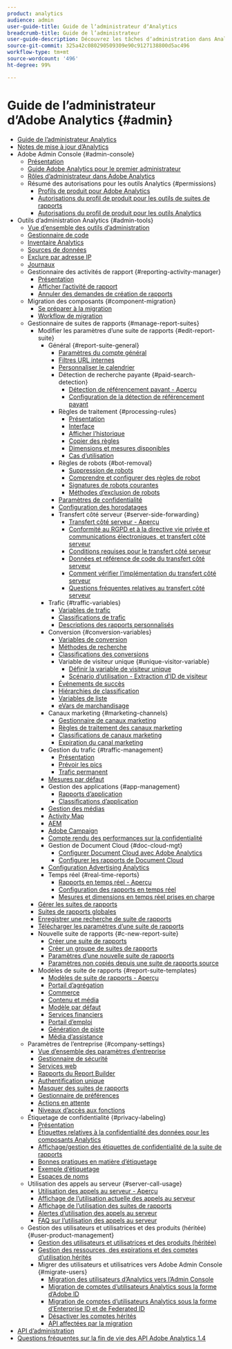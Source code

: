 ```yaml
---
product: analytics
audience: admin
user-guide-title: Guide de lʼadministrateur dʼAnalytics
breadcrumb-title: Guide de l’administrateur
user-guide-description: Découvrez les tâches dʼadministration dans Analytics, qui vous permettent entre autres de gérer les utilisateurs et les produits dans Experience Cloud Admin Console, de configurer des suites de rapports et bien plus encore.
source-git-commit: 325a42c080290509309e90c9127138800d5ac496
workflow-type: tm+mt
source-wordcount: '496'
ht-degree: 99%

---
```



# Guide de lʼadministrateur d’Adobe Analytics {#admin}

+ [Guide de l’administrateur Analytics](home.md)
+ [Notes de mise à jour d’Analytics](https://experienceleague.adobe.com/fr/docs/analytics/release-notes/latest)
+ Adobe Admin Console {#admin-console}
   + [Présentation](admin-console/home.md)
   + [Guide Adobe Analytics pour le premier administrateur](admin-console/first-admin-guide.md)
   + [Rôles d’administrateur dans Adobe Analytics](admin-console/admin-roles-in-analytics.md)
   + Résumé des autorisations pour les outils Analytics {#permissions}
      + [Profils de produit pour Adobe Analytics](admin-console/permissions/product-profile.md)
      + [Autorisations du profil de produit pour les outils de suites de rapports](admin-console/permissions/report-suite-tools.md)
      + [Autorisations du profil de produit pour les outils Analytics](admin-console/permissions/analytics-tools.md)
+ Outils d’administration Analytics {#admin-tools}
   + [Vue d’ensemble des outils d’administration](tools/c-admin-tools.md)
   + [Gestionnaire de code](tools/code-manager-admin.md)
   + [Inventaire Analytics](tools/analytics-inventory.md)
   + [Sources de données](tools/data-sources.md)
   + [Exclure par adresse IP](tools/exclude-ip.md)
   + [Journaux](tools/logs.md)
   + Gestionnaire des activités de rapport {#reporting-activity-manager}
      + [Présentation](tools/reporting-activity-manager/reporting-activity-overview.md)
      + [Afficher l’activité de rapport](tools//reporting-activity-manager/reporting-activity.md)
      + [Annuler des demandes de création de rapports](tools/reporting-activity-manager/reporting-activity-cancel-requests.md)
   + Migration des composants {#component-migration}
      + [Se préparer à la migration](tools/component-migration/prepare-component-migration.md)
      + [Workflow de migration](tools/component-migration/component-migration.md)
   + Gestionnaire de suites de rapports {#manage-report-suites}
      + Modifier les paramètres d’une suite de rapports {#edit-report-suite}
         + Général {#report-suite-general}
            + [Paramètres du compte général](tools/manage-rs/edit-settings/general/general-acct-settings-admin.md)
            + [Filtres URL internes](tools/manage-rs/edit-settings/general/internal-url-filter-admin.md)
            + [Personnaliser le calendrier](tools/manage-rs/edit-settings/general/custom-calendar.md)
            + Détection de recherche payante {#paid-search-detection}
               + [Détection de référencement payant - Aperçu](tools/manage-rs/edit-settings/general/paid-search-detection/paid-search-detection.md)
               + [Configuration de la détection de référencement payant](tools/manage-rs/edit-settings/general/paid-search-detection/t-paid-search-detection.md)
            + Règles de traitement {#processing-rules}
               + [Présentation](tools/manage-rs/edit-settings/general/processing-rules/pr-overview.md)
               + [Interface](tools/manage-rs/edit-settings/general/processing-rules/pr-interface.md)
               + [Afficher l’historique](tools/manage-rs/edit-settings/general/processing-rules/pr-view-history.md)
               + [Copier des règles](tools/manage-rs/edit-settings/general/processing-rules/pr-copy.md)
               + [Dimensions et mesures disponibles](tools/manage-rs/edit-settings/general/processing-rules/pr-variables.md)
               + [Cas d’utilisation](tools/manage-rs/edit-settings/general/processing-rules/pr-use-cases.md)
            + Règles de robots {#bot-removal}
               + [Suppression de robots](tools/manage-rs/edit-settings/general/bot-removal/bot-removal.md)
               + [Comprendre et configurer des règles de robot](tools/manage-rs/edit-settings/general/bot-removal/bot-rules.md)
               + [Signatures de robots courantes](tools/manage-rs/edit-settings/general/bot-removal/bot-signatures.md)
               + [Méthodes d’exclusion de robots](tools/manage-rs/edit-settings/general/bot-removal/bot-exclusion-methods.md)
            + [Paramètres de confidentialité](tools/manage-rs/edit-settings/general/privacy-settings.md)
            + [Configuration des horodatages](tools/manage-rs/edit-settings/general/timestamp-optional.md)
            + Transfert côté serveur {#server-side-forwarding}
               + [Transfert côté serveur - Aperçu](tools/manage-rs/edit-settings/general/c-server-side-forwarding/ssf.md)
               + [Conformité au RGPD et à la directive vie privée et communications électroniques, et transfert côté serveur](tools/manage-rs/edit-settings/general/c-server-side-forwarding/ssf-gdpr.md)
               + [Conditions requises pour le transfert côté serveur](tools/manage-rs/edit-settings/general/c-server-side-forwarding/ssf-requirements.md)
               + [Données et référence de code du transfert côté serveur](tools/manage-rs/edit-settings/general/c-server-side-forwarding/ssf-reference.md)
               + [Comment vérifier l’implémentation du transfert côté serveur](tools/manage-rs/edit-settings/general/c-server-side-forwarding/ssf-verify.md)
               + [Questions fréquentes relatives au transfert côté serveur](tools/manage-rs/edit-settings/general/c-server-side-forwarding/ssf-faq.md)
         + Trafic {#traffic-variables}
            + [Variables de trafic](tools/manage-rs/edit-settings/c-traffic-variables/traffic-var.md)
            + [Classifications de trafic](tools/manage-rs/edit-settings/c-traffic-variables/traffic-classifications.md)
            + [Descriptions des rapports personnalisés](tools/manage-rs/edit-settings/c-traffic-variables/custom-desc-admin.md)
         + Conversion {#conversion-variables}
            + [Variables de conversion](tools/manage-rs/edit-settings/conversion-var-admin/conversion-var-admin.md)
            + [Méthodes de recherche](tools/manage-rs/edit-settings/conversion-var-admin/finding-methods.md)
            + [Classifications des conversions](tools/manage-rs/edit-settings/conversion-var-admin/conversion-classifications.md)
            + Variable de visiteur unique {#unique-visitor-variable}
               + [Définir la variable de visiteur unique](tools/manage-rs/edit-settings/conversion-var-admin/unique-visitor-variable-admin/t-unique-visitor-variable.md)
               + [Scénario d’utilisation - Extraction d’ID de visiteur](tools/manage-rs/edit-settings/conversion-var-admin/unique-visitor-variable-admin/extract-visitorids-usecase.md)
            + [Événements de succès](tools/manage-rs/edit-settings/conversion-var-admin/c-success-events/success-event.md)
            + [Hiérarchies de classification](tools/manage-rs/edit-settings/conversion-var-admin/classification-hierarchies.md)
            + [Variables de liste](tools/manage-rs/edit-settings/conversion-var-admin/list-var-admin.md)
            + [eVars de marchandisage](tools/manage-rs/edit-settings/conversion-var-admin/merchandising-evars.md)
         + Canaux marketing {#marketing-channels}
            + [Gestionnaire de canaux marketing](tools/manage-rs/edit-settings/marketing-channels/c-channels.md)
            + [Règles de traitement des canaux marketing](tools/manage-rs/edit-settings/marketing-channels/c-rules.md)
            + [Classifications de canaux marketing](tools/manage-rs/edit-settings/marketing-channels/classifications-mchannel.md)
            + [Expiration du canal marketing](tools/manage-rs/edit-settings/marketing-channels/visitor-engagement.md)
         + Gestion du trafic {#traffic-management}
            + [Présentation](tools/manage-rs/edit-settings/c-traffic-management/traffic-management.md)
            + [Prévoir les pics](tools/manage-rs/edit-settings/c-traffic-management/t-traffic-schedule-spike.md)
            + [Trafic permanent](tools/manage-rs/edit-settings/c-traffic-management/t-traffic-permanent.md)
         + [Mesures par défaut](tools/manage-rs/edit-settings/default-metrics.md)
         + Gestion des applications {#app-management}
            + [Rapports d’application](tools/manage-rs/edit-settings/app-reporting.md)
            + [Classifications d’application](tools/manage-rs/edit-settings/app-classifications.md)
         + [Gestion des médias](tools/manage-rs/edit-settings/media-management.md)
         + [Activity Map](tools/manage-rs/edit-settings/activity-map.md)
         + [AEM](tools/manage-rs/edit-settings/adobe-experience-manager.md)
         + [Adobe Campaign](tools/manage-rs/edit-settings/adobe-campaign.md)
         + [Compte rendu des performances sur la confidentialité](tools/manage-rs/edit-settings/privacy-reporting.md)
         + Gestion de Document Cloud {#doc-cloud-mgt}
            + [Configurer Document Cloud avec Adobe Analytics](tools/manage-rs/edit-settings/document-cloud-mgt.md)
            + [Configurer les rapports de Document Cloud](tools/manage-rs/edit-settings/document-cloud-config.md)
         + [Configuration Advertising Analytics](tools/manage-rs/edit-settings/advertising-analytics-config.md)
         + Temps réel {#real-time-reports}
            + [Rapports en temps réel - Aperçu](tools/manage-rs/edit-settings/realtime/realtime.md)
            + [Configuration des rapports en temps réel](tools/manage-rs/edit-settings/realtime/t-realtime-admin.md)
            + [Mesures et dimensions en temps réel prises en charge](tools/manage-rs/edit-settings/realtime/realtime-metrics.md)
      + [Gérer les suites de rapports](tools/manage-rs/report-suites-admin.md)
      + [Suites de rapports globales](tools/manage-rs/rollup-report-suite.md)
      + [Enregistrer une recherche de suite de rapports](tools/manage-rs/t-report-suite-saved-search.md)
      + [Télécharger les paramètres d’une suite de rapports](tools/manage-rs/t-download-rs-settings.md)
      + Nouvelle suite de rapports {#c-new-report-suite}
         + [Créer une suite de rapports](tools/manage-rs/new-rs/t-create-a-report-suite.md)
         + [Créer un groupe de suites de rapports](tools/manage-rs/new-rs/t-create-rs-group.md)
         + [Paramètres d’une nouvelle suite de rapports](tools/manage-rs/new-rs/new-report-suite.md)
         + [Paramètres non copiés depuis une suite de rapports source](tools/manage-rs/new-rs/settings-not-copied-from-rs.md)
      + Modèles de suite de rapports {#report-suite-templates}
         + [Modèles de suite de rapports - Aperçu](tools/manage-rs/rs-templates/report-suite-templates.md)
         + [Portail d’agrégation](tools/manage-rs/rs-templates/aggregator-portal.md)
         + [Commerce](tools/manage-rs/rs-templates/commerce-admin.md)
         + [Contenu et média](tools/manage-rs/rs-templates/content-media.md)
         + [Modèle par défaut](tools/manage-rs/rs-templates/default-rs-template.md)
         + [Services financiers](tools/manage-rs/rs-templates/financial-services.md)
         + [Portail d’emploi](tools/manage-rs/rs-templates/job-portal.md)
         + [Génération de piste](tools/manage-rs/rs-templates/lead-generation.md)
         + [Média d’assistance](tools/manage-rs/rs-templates/support-media.md)
   + Paramètres de l’entreprise {#company-settings}
      + [Vue d’ensemble des paramètres d’entreprise](tools/company/c-company-settings.md)
      + [Gestionnaire de sécurité](tools/company/security-manager.md)
      + [Services web](tools/company/web-services-admin.md)
      + [Rapports du Report Builder](tools/company/report-builder-reports-admin.md)
      + [Authentification unique](tools/company/single-signon-admin.md)
      + [Masquer des suites de rapports](tools/company/c-hide-report-suites.md)
      + [Gestionnaire de préférences](tools/company/preferences-manager.md)
      + [Actions en attente](tools/company/pending-actions-admin.md)
      + [Niveaux d’accès aux fonctions](tools/company/feature-access-levels.md)
   + Étiquetage de confidentialité {#privacy-labeling}
      + [Présentation](tools/privacy-labeling/labeling-overview.md)
      + [Étiquettes relatives à la confidentialité des données pour les composants Analytics](tools/privacy-labeling/labels.md)
      + [Affichage/gestion des étiquettes de confidentialité de la suite de rapports](tools/privacy-labeling/view-settings.md)
      + [Bonnes pratiques en matière d’étiquetage](tools/privacy-labeling/best-practices.md)
      + [Exemple d’étiquetage](tools/privacy-labeling/examples.md)
      + [Espaces de noms](tools/privacy-labeling/namespaces.md)
   + Utilisation des appels au serveur {#server-call-usage}
      + [Utilisation des appels au serveur - Aperçu](tools/server-call-usage/overage-overview.md)
      + [Affichage de l’utilisation actuelle des appels au serveur](tools/server-call-usage/server-call-usage-dashboard.md)
      + [Affichage de l’utilisation des suites de rapports](tools/server-call-usage/report-suite-usage.md)
      + [Alertes d’utilisation des appels au serveur](tools/server-call-usage/scu-alerts.md)
      + [FAQ sur l’utilisation des appels au serveur](tools/server-call-usage/overage-faq.md)
   + Gestion des utilisateurs et utilisatrices et des produits (héritée) {#user-product-management}
      + [Gestion des utilisateurs et utilisatrices et des produits (héritée)](tools/user-management/user-management.md)
      + [Gestion des ressources, des expirations et des comptes d’utilisation hérités](tools/user-management/users-assets.md)
      + Migrer des utilisateurs et utilisatrices vers Adobe Admin Console {#migrate-users}
         + [Migration des utilisateurs d’Analytics vers l’Admin Console](tools/user-management/user-migration/c-migration-tool.md)
         + [Migration de comptes d’utilisateurs Analytics sous la forme d’Adobe ID](tools/user-management/user-migration/t-migrate-users.md)
         + [Migration de comptes d’utilisateurs Analytics sous la forme d’Enterprise ID et de Federated ID](tools/user-management/user-migration/migrate-enterprise.md)
         + [Désactiver les comptes hérités](tools/user-management/user-migration/t-disable-legacy-login.md)
         + [API affectées par la migration](tools/user-management/user-migration/developer.md)
+ [API d’administration](c-admin-api/c-admin-api.md)
+ [Questions fréquentes sur la fin de vie des API Adobe Analytics 1.4](c-admin-api/c-admin-14-api-eol.md)

